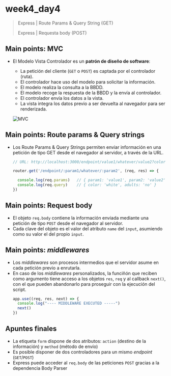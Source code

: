 # week4_day4

> Express | Route Params & Query String (GET)
>
> Express | Requesta body (POST)



## Main points: MVC

- El Modelo Vista Controlador es un **patrón de diseño de software**:
  * La petición del cliente (`GET` o `POST`) es captada por el controlador (ruta).
  * El controlador hace uso del modelo para solicitar la información.
  * El modelo realiza la consulta a la BBDD.
  * El modelo recoge la respuesta de la BBDD y la envía al controlador.
  * El controlador envía los datos a la vista.
  * La vista integra los datos previo a ser devuelta al navegador para ser renderizada.
  
  ![MVC](https://i.imgur.com/LUhoPkS.png)


## Main points: Route params & Query strings

- Los Route Params & Query Strings permiten enviar información en una petición de tipo GET desde el navegador al servidor, a través de la URL.
  ````javascript
  // URL: http://localhost:3000/endpoint/value1/whatever/value2?color=white&adults=no

  router.get('/endpoint/:param1/whatever/:param2', (req, res) => {

    console.log(req.params)   // { param1: 'value1', param2: 'value2' }
    console.log(req.query)    // { color: 'white', adults: 'no' }
  })
  ````

## Main points: Request body
- El objeto `req.body` contiene la información enviada mediante una petición de tipo `POST` desde el navegador al servidor.
- Cada clave del objeto es el valor del atributo `name` del `input`, asumiendo como su valor el del propio `input`.

## Main points: *middlewares*
- Los *middlewares* son procesos intermedios que el servidor asume en cada petición previo a enrutarla.
- En caso de los *middlewares* personalizados, la funciñón que reciben como argumento tiene acceso a los objetos `res`, `req` y al callback `next()`, con el que pueden abandonarlo para proseguir con la ejecución del script.
  ````javascript
  app.use((req, res, next) => {
    console.log("---- MIDDLEWARE EXECUTED -----")
    next()
  })
  ````
  
## Apuntes finales
- La etiqueta `form` dispone de dos atributos: `action` (destino de la información) y `method` (método de envío)
- Es posible disponer de dos controladores para un mismo *endpoint* (`GET`/`POST`)
- Express puede acceder al `req.body` de las peticiones `POST` gracias a la dependencia Body Parser


